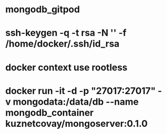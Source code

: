 # mongodb_gitpod

# ssh-keygen -q -t rsa -N '' -f /home/docker/.ssh/id_rsa

# docker context use rootless
# docker run -it -d -p "27017:27017" -v mongodata:/data/db --name mongodb_container kuznetcovay/mongoserver:0.1.0